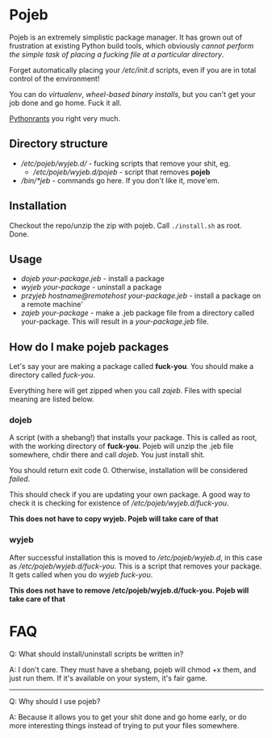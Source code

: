 # Pojeb

Pojeb is an extremely simplistic package manager. It has grown out of 
frustration at existing Python build tools, which obviously _cannot perform
the simple task of placing a fucking file at a particular directory_.

Forget automatically placing your _/etc/init.d_ scripts, even if you
are in total control of the environment!

You can do _virtualenv_, _wheel-based binary installs_, but you 
can't get your job done and go home. Fuck it all.

[Pythonrants](https://pythonrants.wordpress.com/) you right very much.

## Directory structure

* _/etc/pojeb/wyjeb.d/_ - fucking scripts that remove your shit, eg.
  * _/etc/pojeb/wyjeb.d/pojeb_ - script that removes **pojeb**
* _/bin/\*jeb_ - commands go here. If you don't like it, move'em. 

## Installation

Checkout the repo/unzip the zip with pojeb. Call `./install.sh` as root.
Done.

## Usage

* _dojeb your-package.jeb_ - install a package
* _wyjeb your-package_ - uninstall a package
* _przyjeb hostname@remotehost your-package.jeb_ - install a package on
  a remote machine'
* _zajeb your-package_ - make a .jeb package file from a directory 
  called your-package. This will result in a _your-package.jeb_ file.

  
## How do I make pojeb packages

Let's say your are making a package called **fuck-you**. You should
make a directory called _fuck-you_. 

Everything here will get zipped when you call _zajeb_. Files with
special meaning are listed below.

### dojeb

A script (with a shebang!) that installs your package. This is called
as root, with the working directory of **fuck-you**. Pojeb will unzip
the .jeb file somewhere, chdir there and call _dojeb_. You just install
shit.

You should return exit code 0. Otherwise, installation will be
considered _failed_.

This should check if you are updating your own package. A good
way to check it is checking for existence of 
_/etc/pojeb/wyjeb.d/fuck-you_. 


**This does not have to copy wyjeb. Pojeb will take care of that**

### wyjeb

After successful installation this is moved to _/etc/pojeb/wyjeb.d_, 
in this case as _/etc/pojeb/wyjeb.d/fuck-you_.
This is a script that removes your package. It gets called when you do
_wyjeb fuck-you_. 

**This does not have to remove /etc/pojeb/wyjeb.d/fuck-you. Pojeb
will take care of that**

# FAQ

Q: What should install/uninstall scripts be written in?

A: I don't care. They must have a shebang, pojeb will chmod +x them,
   and just run them. If it's available on your system, it's fair game.

---

Q: Why should I use pojeb?

A: Because it allows you to get your shit done and go home early, or 
   do more interesting things instead of trying to put your files
   somewhere.
